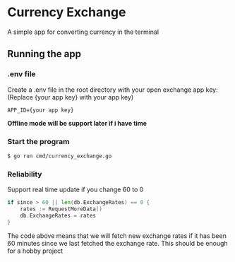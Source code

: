 # Currency Exchange

A simple app for converting currency in the terminal

## Running the app

### .env file

Create a .env file in the root directory with your open exchange app key:
(Replace {your app key} with your app key)

```text
APP_ID={your app key}
```

**Offline mode will be support later if i have time**

### Start the program

```bash
$ go run cmd/currency_exchange.go
```

### Reliability

Support real time update if you change 60 to 0

```go
if since > 60 || len(db.ExchangeRates) == 0 {
	rates := RequestMoreData()
	db.ExchangeRates = rates
}
```

The code above means that we will fetch new exchange rates if it has been 60 minutes since we last fetched the exchange rate. This should be enough for a hobby project
